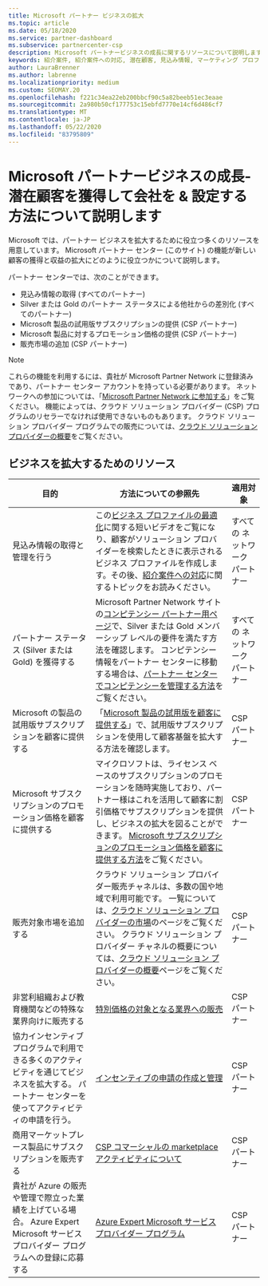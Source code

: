 ```yaml
---
title: Microsoft パートナー ビジネスの拡大
ms.topic: article
ms.date: 05/18/2020
ms.service: partner-dashboard
ms.subservice: partnercenter-csp
description: Microsoft パートナービジネスの成長に関するリソースについて説明します。 これには、Microsoft から販売潜在顧客 (参照) を取得する方法が含まれます。
keywords: 紹介案件, 紹介案件への対応, 潜在顧客, 見込み情報, マーケティング プロファイル, ビジネス プロファイル, ビジネスの拡大, ビジネス チャンス, コンピテンシー, Silver メンバーシップ, Gold メンバーシップ, 試用版, 市場の拡大, ナショナル クラウド
author: LauraBrenner
ms.author: labrenne
ms.localizationpriority: medium
ms.custom: SEOMAY.20
ms.openlocfilehash: f221c34ea22eb200bbcf90c5a82beeb51ec3eaae
ms.sourcegitcommit: 2a980b50cf177753c15ebfd7770e14cf6d486cf7
ms.translationtype: MT
ms.contentlocale: ja-JP
ms.lasthandoff: 05/22/2020
ms.locfileid: "83795809"
---
```

# <a name="grow-your-microsoft-partner-business---learn-how-to-get-leads--set-your-company-apart"></a>Microsoft パートナービジネスの成長-潜在顧客を獲得して会社を & 設定する方法について説明します

Microsoft では、パートナー ビジネスを拡大するために役立つ多くのリソースを用意しています。 Microsoft パートナー センター (このサイト) の機能が新しい顧客の獲得と収益の拡大にどのように役立つかについて説明します。

パートナー センターでは、次のことができます。

- 見込み情報の取得 (すべてのパートナー)
- Silver または Gold のパートナー ステータスによる他社からの差別化 (すべてのパートナー)
- Microsoft 製品の試用版サブスクリプションの提供 (CSP パートナー)
- Microsoft 製品に対するプロモーション価格の提供 (CSP パートナー)
- 販売市場の追加 (CSP パートナー)

> [!NOTE]  
> これらの機能を利用するには、貴社が Microsoft Partner Network に登録済みであり、パートナー センター アカウントを持っている必要があります。 ネットワークへの参加については、「[Microsoft Partner Network に参加する](mpn-overview.md)」をご覧ください。 機能によっては、クラウド ソリューション プロバイダー (CSP) プログラムのリセラーでなければ使用できないものもあります。 クラウド ソリューション プロバイダー プログラムでの販売については、[クラウド ソリューション プロバイダーの概要](csp-overview.md)をご覧ください。

## <a name="resources-to-help-your-business-grow"></a>ビジネスを拡大するためのリソース

|  **目的**  |  **方法についての参照先**  |  **適用対象**  |
|--------------|-----------|--------------
| 見込み情報の取得と管理を行う | この[ビジネス プロファイルの最適化](https://player.vimeo.com/video/252788046 )に関する短いビデオをご覧になり、顧客がソリューション プロバイダーを検索したときに表示されるビジネス プロファイルを作成します。その後、[紹介案件への対応](responding-to-referrals.md)に関するトピックをお読みください。 | すべての ネットワーク パートナー |
| パートナー ステータス (Silver または Gold) を獲得する | Microsoft Partner Network サイトの[コンピテンシー パートナー用ページ](https://partner.microsoft.com/membership/competencies)で、Silver または Gold メンバーシップ レベルの要件を満たす方法を確認します。 コンピテンシー情報をパートナー センターに移動する場合は、[パートナー センターでコンピテンシーを管理する方法](competencies.md)をご覧ください。 | すべての ネットワーク パートナー |
| Microsoft の製品の試用版サブスクリプションを顧客に提供する | 「[Microsoft 製品の試用版を顧客に提供する](offer-your-customers-trials-of-microsoft-products.md)」で、試用版サブスクリプションを使用して顧客基盤を拡大する方法を確認します。| CSP パートナー |
| Microsoft サブスクリプションのプロモーション価格を顧客に提供する | マイクロソフトは、ライセンス ベースのサブスクリプションのプロモーションを随時実施しており、パートナー様はこれを活用して顧客に割引価格でサブスクリプションを提供し、ビジネスの拡大を図ることができます。 [Microsoft サブスクリプションのプロモーション価格を顧客に提供する方法](promotions.md)をご覧ください。 | CSP パートナー |
| 販売対象市場を追加する | クラウド ソリューション プロバイダー販売チャネルは、多数の国や地域で利用可能です。 一覧については、[クラウド ソリューション プロバイダーの市場](agreements.md)のページをご覧ください。 クラウド ソリューション プロバイダー チャネルの概要については、[クラウド ソリューション プロバイダーの概要](csp-overview.md)ページをご覧ください。  | CSP パートナー |
非営利組織および教育機関などの特殊な業界向けに販売する|[特別価格の対象となる業界への販売](get-special-pricing-for-offers.md)|CSP パートナー|
|協力インセンティブ プログラムで利用できる多くのアクティビティを通じてビジネスを拡大する。 パートナー センターを使ってアクティビティの申請を行う。| [インセンティブの申請の作成と管理](create-incentives-claims.md)|CSP パートナー|
|商用マーケットプレース製品にサブスクリプションを販売する|[CSP コマーシャルの marketplace アクティビティについて](csp-commercial-marketplace-overview.md)|CSP パートナー|
|貴社が Azure の販売や管理で際立った業績を上げている場合。 Azure Expert Microsoft サービス プロバイダー プログラムへの登録に応募する|[Azure Expert Microsoft サービス プロバイダー プログラム](azure-expert-msp.md)|CSP パートナー|
